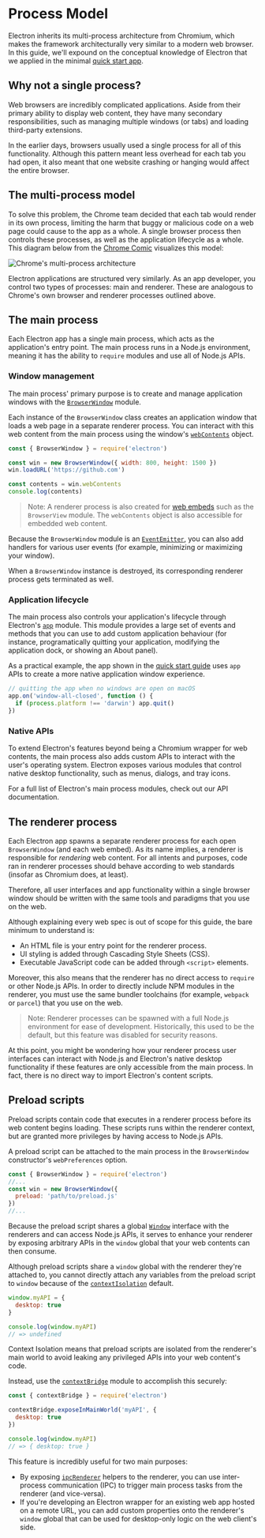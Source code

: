 # Process Model

Electron inherits its multi-process architecture from Chromium, which makes the framework architecturally very similar to a modern web browser. In this guide, we'll expound on the conceptual knowledge of Electron that we applied in the minimal [quick start app][].

## Why not a single process?

Web browsers are incredibly complicated applications. Aside from their primary ability to display web content, they have many secondary responsibilities, such as managing multiple windows (or tabs) and loading third-party extensions.

In the earlier days, browsers usually used a single process for all of this functionality. Although this pattern meant less overhead for each tab you had open, it also meant that one website crashing or hanging would affect the entire browser.

## The multi-process model

To solve this problem, the Chrome team decided that each tab would render in its own process, limiting the harm that buggy or malicious code on a web page could cause to the app as a whole. A single browser process then controls these processes, as well as the application lifecycle as a whole. This diagram below from the [Chrome Comic][] visualizes this model:

![Chrome's multi-process architecture](../images/chrome-processes.png)

Electron applications are structured very similarly. As an app developer, you control two types of processes: main and renderer. These are analogous to Chrome's own browser and renderer processes outlined above.

## The main process

Each Electron app has a single main process, which acts as the application's entry point. The main process runs in a Node.js environment, meaning it has the ability to `require` modules and use all of Node.js APIs.

### Window management

The main process' primary purpose is to create and manage application windows with the [`BrowserWindow`][browser-window] module.

Each instance of the `BrowserWindow` class creates an application window that loads a web page in a separate renderer process. You can interact with this web content from the main process using the window's [`webContents`][web-contents] object.

```js title='main.js'
const { BrowserWindow } = require('electron')

const win = new BrowserWindow({ width: 800, height: 1500 })
win.loadURL('https://github.com')

const contents = win.webContents
console.log(contents)
```

> Note: A renderer process is also created for [web embeds][web-embed] such as the `BrowserView` module. The `webContents` object is also accessible for embedded web content.

Because the `BrowserWindow` module is an [`EventEmitter`][event-emitter], you can also add handlers for various user events (for example, minimizing or maximizing your window).

When a `BrowserWindow` instance is destroyed, its corresponding renderer process gets terminated as well.

### Application lifecycle

The main process also controls your application's lifecycle through Electron's [`app`][app] module. This module provides a large set of events and methods that you can use to add custom application behaviour (for instance, programatically quitting your application, modifying the application dock, or showing an About panel).

As a practical example, the app shown in the [quick start guide][quick-start-lifecycle] uses `app` APIs to create a more native application window experience.

```js title='main.js'
// quitting the app when no windows are open on macOS
app.on('window-all-closed', function () {
  if (process.platform !== 'darwin') app.quit()
})
```

### Native APIs

To extend Electron's features beyond being a Chromium wrapper for web contents, the main process also adds custom APIs to interact with the user's operating system. Electron exposes various modules that control native desktop functionality, such as menus, dialogs, and tray icons.

For a full list of Electron's main process modules, check out our API documentation.

## The renderer process

Each Electron app spawns a separate renderer process for each open `BrowserWindow` (and each web embed). As its name implies, a renderer is responsible for *rendering* web content. For all intents and purposes, code ran in renderer processes should behave according to web standards (insofar as Chromium does, at least).

Therefore, all user interfaces and app functionality within a single browser window should be written with the same tools and paradigms that you use on the web.

Although explaining every web spec is out of scope for this guide, the bare minimum to understand is:

* An HTML file is your entry point for the renderer process.
* UI styling is added through Cascading Style Sheets (CSS).
* Executable JavaScript code can be added through `<script>` elements.

Moreover, this also means that the renderer has no direct access to `require` or other Node.js APIs. In order to directly include NPM modules in the renderer, you must use the same bundler toolchains (for example, `webpack` or `parcel`) that you use on the web.

> Note: Renderer processes can be spawned with a full Node.js environment for ease of development. Historically, this used to be the default, but this feature was disabled for security reasons.

At this point, you might be wondering how your renderer process user interfaces can interact with Node.js and Electron's native desktop functionality if these features are only accessible from the main process. In fact, there is no direct way to import Electron's content scripts.

## Preload scripts


<!-- Note: This guide doesn't take sandboxing into account, which might fundamentally
change the statements here. --> Preload scripts contain code that executes in a renderer process before its web content begins loading. These scripts runs within the renderer context, but are granted more privileges by having access to Node.js APIs.

A preload script can be attached to the main process in the `BrowserWindow` constructor's `webPreferences` option.

```js title='main.js'
const { BrowserWindow } = require('electron')
//...
const win = new BrowserWindow({
  preload: 'path/to/preload.js'
})
//...
```

Because the preload script shares a global [`Window`][window-mdn] interface with the renderers and can access Node.js APIs, it serves to enhance your renderer by exposing arbitrary APIs in the `window` global that your web contents can then consume.

Although preload scripts share a `window` global with the renderer they're attached to, you cannot directly attach any variables from the preload script to `window` because of the [`contextIsolation`][context-isolation] default.

```js title='preload.js'
window.myAPI = {
  desktop: true
}
```

```js title='renderer.js'
console.log(window.myAPI)
// => undefined
```

Context Isolation means that preload scripts are isolated from the renderer's main world to avoid leaking any privileged APIs into your web content's code.

Instead, use the [`contextBridge`][context-bridge] module to accomplish this securely:

```js title='preload.js'
const { contextBridge } = require('electron')

contextBridge.exposeInMainWorld('myAPI', {
  desktop: true
})
```

```js title='renderer.js'
console.log(window.myAPI)
// => { desktop: true }
```

This feature is incredibly useful for two main purposes:

* By exposing [`ipcRenderer`][ipcRenderer] helpers to the renderer, you can use inter-process communication (IPC) to trigger main process tasks from the renderer (and vice-versa).
* If you're developing an Electron wrapper for an existing web app hosted on a remote URL, you can add custom properties onto the renderer's `window` global that can be used for desktop-only logic on the web client's side.

[quick start app]: ./quick-start.md

[Chrome Comic]: https://www.google.com/googlebooks/chrome/

[browser-window]: ../api/browser-window.md
[web-embed]: ./web-embeds.md
[web-contents]: ../api/web-contents.md
[event-emitter]: https://nodejs.org/api/events.html#events_class_eventemitter

[app]: ../api/app.md
[quick-start-lifecycle]: ./quick-start.md#manage-your-windows-lifecycle

[window-mdn]: https://developer.mozilla.org/en-US/docs/Web/API/Window
[context-isolation]: ./context-isolation.md
[context-bridge]: ../api/context-bridge.md
[ipcRenderer]: ../api/ipc-renderer.md
